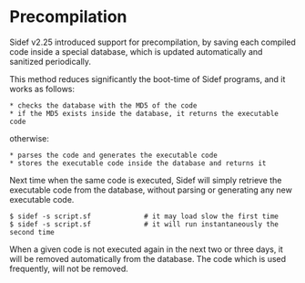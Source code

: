 # Precompilation

Sidef v2.25 introduced support for precompilation, by saving each compiled code inside a special database, which is updated automatically and sanitized periodically.


This method reduces significantly the boot-time of Sidef programs, and it works as follows:

    * checks the database with the MD5 of the code
    * if the MD5 exists inside the database, it returns the executable code


otherwise:

    * parses the code and generates the executable code
    * stores the executable code inside the database and returns it


Next time when the same code is executed, Sidef will simply retrieve the executable code from the database, without parsing or generating any new executable code.

```console
$ sidef -s script.sf             # it may load slow the first time
$ sidef -s script.sf             # it will run instantaneously the second time
```

When a given code is not executed again in the next two or three days, it will be removed automatically from the database. The code which is used frequently, will not be removed.
